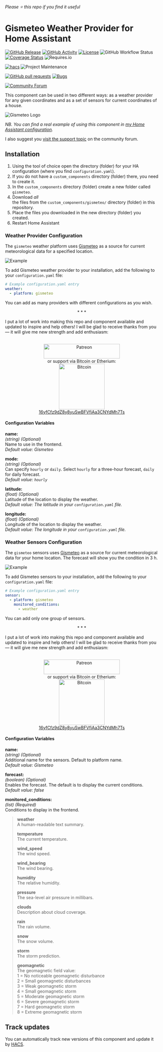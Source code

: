 *Please :star: this repo if you find it useful*

# Gismeteo Weather Provider for Home Assistant

[![GitHub Release](https://img.shields.io/github/tag-date/Limych/ha-gismeteo?label=release&style=popout)](https://github.com/Limych/ha-gismeteo/releases)
[![GitHub Activity](https://img.shields.io/github/commit-activity/y/Limych/ha-gismeteo.svg?style=popout)](https://github.com/Limych/ha-gismeteo/commits/master)
[![License](https://img.shields.io/badge/license-Creative_Commons_BY--NC--SA_License-lightgray.svg?style=popout)](LICENSE.md)
![GitHub Workflow Status](https://img.shields.io/github/workflow/status/Limych/ha-gismeteo/Python%20testing)
[![Coverage Status](https://img.shields.io/coveralls/github/Limych/ha-gismeteo?style=popout)](https://coveralls.io/github/Limych/ha-gismeteo)
![Requires.io](https://img.shields.io/requires/github/Limych/ha-gismeteo)

[![hacs](https://img.shields.io/badge/HACS-Default-orange.svg?style=popout)][hacs]
![Project Maintenance](https://img.shields.io/badge/maintainer-Andrey%20Khrolenok%20%40Limych-blue.svg?style=popout)

[![GitHub pull requests](https://img.shields.io/github/issues-pr/Limych/ha-gismeteo?style=popout)](https://github.com/Limych/ha-gismeteo/pulls)
[![Bugs](https://img.shields.io/github/issues/Limych/ha-gismeteo/bug.svg?colorB=red&label=bugs&style=popout)](https://github.com/Limych/ha-gismeteo/issues?q=is%3Aopen+is%3Aissue+label%3ABug)

[![Community Forum](https://img.shields.io/badge/community-forum-brightgreen.svg?style=popout)][forum-support]

This component can be used in two different ways: as a weather provider for any given coordinates and as a set of sensors for current coordinates of a house.

![Gismeteo Logo](gismeteo_logo.jpg)

*NB. You can find a real example of using this component in [my Home Assistant configuration](https://github.com/Limych/HomeAssistantConfiguration).*

I also suggest you [visit the support topic][forum-support] on the community forum.

## Installation

1. Using the tool of choice open the directory (folder) for your HA configuration (where you find `configuration.yaml`).
1. If you do not have a `custom_components` directory (folder) there, you need to create it.
1. In the `custom_components` directory (folder) create a new folder called `gismeteo`.
1. Download _all_\
  the files from the `custom_components/gismeteo/` directory (folder) in this repository.
1. Place the files you downloaded in the new directory (folder) you created.
1. Restart Home Assistant

### Weather Provider Configuration

The `gismeteo` weather platform uses [Gismeteo](https://www.gismeteo.ru/) as a source for current meteorological data for a specified location.

![Example](gismeteo_weather.jpg)

To add Gismeteo weather provider to your installation, add the following to your `configuration.yaml` file:

```yaml
# Example configuration.yaml entry
weather:
  - platform: gismeteo
```

You can add as many providers with different configurations as you wish.

<p align="center">* * *</p>
I put a lot of work into making this repo and component available and updated to inspire and help others! I will be glad to receive thanks from you — it will give me new strength and add enthusiasm:
<p align="center"><br>
<a href="https://www.patreon.com/join/limych?" target="_blank"><img src="http://khrolenok.ru/support_patreon.png" alt="Patreon" width="250" height="48"></a>
<br>or&nbsp;support via Bitcoin or Etherium:<br>
<a href="https://sochain.com/a/mjz640g" target="_blank"><img src="http://khrolenok.ru/support_bitcoin.png" alt="Bitcoin" width="150"><br>
16yfCfz9dZ8y8yuSwBFVfiAa3CNYdMh7Ts</a>
</p>

#### Configuration Variables

**name:**\
  _(string) (Optional)_\
  Name to use in the frontend.\
  _Default value: Gismeteo_

**mode:**\
  _(string) (Optional)_\
  Can specify `hourly` or `daily`. Select `hourly` for a three-hour forecast, `daily` for daily forecast.\
  _Default value: `hourly`_

**latitude:**\
  _(float) (Optional)_\
  Latitude of the location to display the weather.\
  _Default value: The latitude in your `configuration.yaml` file._

**longitude:**\
  _(float) (Optional)_\
  Longitude of the location to display the weather.\
  _Default value: The longitude in your `configuration.yaml` file._

### Weather Sensors Configuration

The `gismeteo` sensors uses [Gismeteo](https://www.gismeteo.ru/) as a source for current meteorological data for your home location. The forecast will show you the condition in 3 h.

![Example](gismeteo_sensor.jpg)

To add Gismeteo sensors to your installation, add the following to your `configuration.yaml` file:

```yaml
# Example configuration.yaml entry
sensor:
  - platform: gismeteo
    monitored_conditions:
      - weather
```

You can add only one group of sensors.

<p align="center">* * *</p>
I put a lot of work into making this repo and component available and updated to inspire and help others! I will be glad to receive thanks from you — it will give me new strength and add enthusiasm:
<p align="center"><br>
<a href="https://www.patreon.com/join/limych?" target="_blank"><img src="http://khrolenok.ru/support_patreon.png" alt="Patreon" width="250" height="48"></a>
<br>or&nbsp;support via Bitcoin or Etherium:<br>
<a href="https://sochain.com/a/mjz640g" target="_blank"><img src="http://khrolenok.ru/support_bitcoin.png" alt="Bitcoin" width="150"><br>
16yfCfz9dZ8y8yuSwBFVfiAa3CNYdMh7Ts</a>
</p>

#### Configuration Variables

**name:**\
  _(string) (Optional)_\
  Additional name for the sensors. Default to platform name.\
  _Default value: Gismeteo_

**forecast:**\
  _(boolean) (Optional)_\
  Enables the forecast. The default is to display the current conditions.\
  _Default value: false_

**monitored_conditions:**\
  _(list) (Required)_\
  Conditions to display in the frontend.

> **weather**\
>   A human-readable text summary.
>
> **temperature**\
>   The current temperature.
>
> **wind_speed**\
>   The wind speed.
>
> **wind_bearing**\
>   The wind bearing.
>
> **humidity**\
>   The relative humidity.
>
> **pressure**\
>   The sea-level air pressure in millibars.
>
> **clouds**\
>   Description about cloud coverage.
>
> **rain**\
>   The rain volume.
>
> **snow**\
>   The snow volume.
>
> **storm**\
>   The storm prediction.
>
> **geomagnetic**\
>   The geomagnetic field value:\
>   1 = No noticeable geomagnetic disturbance\
>   2 = Small geomagnetic disturbances\
>   3 = Weak geomagnetic storm\
>   4 = Small geomagnetic storm\
>   5 = Moderate geomagnetic storm\
>   6 = Severe geomagnetic storm\
>   7 = Hard geomagnetic storm\
>   8 = Extreme geomagnetic storm

## Track updates

You can automatically track new versions of this component and update it by [HACS][hacs].

[forum-support]: https://community.home-assistant.io/t/gismeteo-weather-provider/109668
[hacs]: https://github.com/custom-components/hacs
